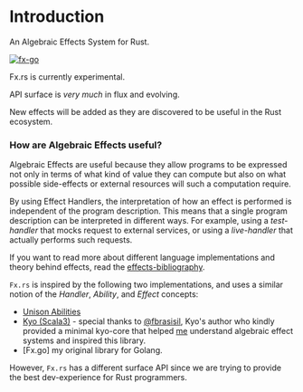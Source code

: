 # Introduction

An Algebraic Effects System for Rust.

[![fx-go](https://github-readme-stats.vercel.app/api/pin/?username=vic&repo=fx-rs&show_owner=true&theme=shades-of-purple)](https://github.com/vic/fx-rs)

<div class="warning">
Fx.rs is currently experimental.

API surface is *very much* in flux and evolving.

New effects will be added as they are discovered to be useful in the Rust ecosystem.
</div>


### How are Algebraic Effects useful?

Algebraic Effects are useful because they allow programs to
be expressed not only in terms of what kind of value they can
compute but also on what possible side-effects or external resources will such a computation require.

By using Effect Handlers, the interpretation of how an effect is performed is independent of the program description. This means that a single program description can be interpreted in different ways. For example, using a *test-handler* that mocks request to external services, or using a *live-handler* that actually performs such requests.

If you want to read more about different language implementations and theory behind effects, read the [effects-bibliography](https://github.com/yallop/effects-bibliography).

`Fx.rs` is inspired by the following two implementations, and uses a similar notion of the _Handler_, _Ability_, and _Effect_ concepts:

- [Unison Abilities](https://www.unison-lang.org/docs/language-reference/abilities-and-ability-handlers/)
- [Kyo (Scala3)](https://github.com/getkyo/kyo/) - special thanks to [@fbrasisil](https://x.com/fbrasisil), Kyo's author who kindly provided a minimal kyo-core that helped [me](https://x.com/oeiuwq) understand algebraic effect systems and inspired this library.
- [Fx.go] my original library for Golang.


However, `Fx.rs` has a different surface API since we are trying to provide the best dev-experience for Rust programmers.
